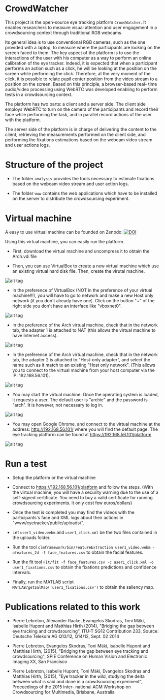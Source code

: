 # CrowdWatcher

This project is the open-source eye tracking platform `CrowdWatcher`. It enables researchers to measure visual attention and user engagement in a crowdsourcing context through traditional RGB webcams. 

Its general idea is to use conventional RGB cameras, such as the one provided with a laptop, to measure where the participants are looking on the screen faced to them. The key aspect of the platform is to use the interactions of the user with his computer as a way to perform an online calibration of the eye tracker. Indeed, it is expected that when a participant performs an action such as a click, he will be looking at the position on the screen while performing the click. Therefore, at the very moment of the click, it is possible to relate pupil center position from the video stream to a position on the screen. Based on this principle, a browser-based real- time audio/video processing using WebRTC was developed enabling to perform tests in a crowdsourcing context.

The platform has two parts: a client and a server side. The client side employs WebRTC to turn on the camera of the participants and record their face while performing the task, and in parallel record actions of the user with the platform. 

The server side of the platform is in charge of delivering the content to the client, retrieving the measurements performed on the client side, and performing the fixations estimations based on the webcam video stream and user actions logs.


# Structure of the project

   - The folder `analysis` provides the tools necessary to estimate fixations based on the webcam video stream and user action logs.

   - The folder `www` contains the web applications which have to be installed on the server to distribute the crowdsourcing experiment. 


# Virtual machine

A easy to use virtual machine can be founded on Zenodo: [![DOI](https://zenodo.org/badge/DOI/10.5281/zenodo.822385.svg)](https://doi.org/10.5281/zenodo.822385)


Using this virtual machine, you can easily run the platform. 

   - First, download the virtual machine and uncompress it to obtain the Arch.vdi file

   - Then, you can use VirtualBox to create a new virtual machine which use an existing virtual hard disk file. Then, create the virutal machine. 

![alt tag](./NewVM.png)


- In the preference of VirtualBox (NOT in the preference of your virtual machine!!!), you will have to go to network and make a new Host only network (if you don't already have one). Click on the button "+" of the right side you don't have an interface like "vboxnet0".


![alt tag](./NetworkC.png)


- In the preference of the Arch virtual machine, check that in the network tab, the adapter 1 is attached to NAT (this allows the virtual machine to have Internet access).


![alt tag](./Network1.png)

- In the preference of the Arch virtual machine, check that in the network tab, the adapter 2 is attached to "Host-only adapter", and select the name such as it match to an existing "Host only network". (This allows you to connect to the virtual machine from your host computer via the IP: 192.168.56.101). 


![alt tag](./Network2.png)

- You may start the virtual machine. Once the operating system is loaded, it requests a user. The default user is "archie" and the password is "arch". It is however, not necessary to log in.  

![alt tag](./VMStarted.png)


- You may open Google Chrome, and connect to the virtual machine at the address: http://192.168.56.101/ where you will find the default page. The eye tracking platform can be found at https://192.168.56.101/platform


![alt tag](./Invite.png)



# Run a test


   - Setup the platform or the virtual machine

   - Connect to https://192.168.56.101/platform and follow the steps. (With the virtual machine, you will have a security warning due to the use of a self-signed certificate. You need to buy a valid certificate for running crowdsourcing experiments. It only cost few euros/dollars)

   - Once the test is completed you may find the videos with the participants's face and XML logs about their actions in "www/eyetracker/public/uploads/".

   - Let `user1_video.webm` and `user1_click.xml` be the two files contained in the uploads folder. 

   - Run the tool `clmframework/bin/FeatureExtraction user1_video.webm -ofeatures_2d -f face_features.csv` to obtain the facial features. 

   - Run the fit tool `Fit/fit -f face_features.csv -c user1_click.xml -o user1_fixations.csv` to obtain the fixations predictions and confidence intervals.

   - Finally, run the MATLAB script `MATLAB/getSalMap('user1_fixations.csv')` to obtain the saliency map. 



# Publications related to this work

   - Pierre Lebreton, Alexander Raake, Evangelos Skodras, Toni Mäki, Isabelle Hupont and Matthias Hirth (2014), "Bridging the gap between eye tracking and crowdsourcing", ITU-T SG12 Contribution 233, Source: Deutsche Telekom AG Q13/12, Q14/12, Sept. 02 2014

   - Pierre Lebreton, Evangelos Skodras, Toni Mäki, Isabelle Hupont and Matthias Hirth, (2015), "Bridging the gap between eye tracking and crowdsourcing", SPIE Conference on Human Vision and Electronic Imaging XX, San Francisco

   - Pierre Lebreton, Isabelle Hupont, Toni Mäki, Evangelos Skodras and Matthias Hirth, (2015), "Eye tracker in the wild, studying the delta between what is said and done in a crowdsourcing experiment", Proceedings of the 2015 Inter- national ACM Workshop on Crowdsourcing for Multimedia, Brisbane, Australia






